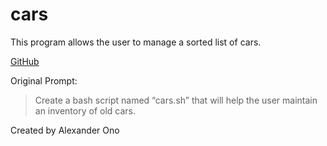 # cars

This program allows the user to manage a sorted list of cars.

[GitHub](https://github.com/InvalidGuest/cars)

Original Prompt:
>Create a bash script named “cars.sh” that will help the user maintain an inventory of old cars.

Created by Alexander Ono
